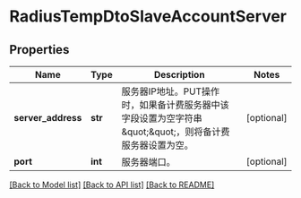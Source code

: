 # RadiusTempDtoSlaveAccountServer

## Properties
Name | Type | Description | Notes
------------ | ------------- | ------------- | -------------
**server_address** | **str** | 服务器IP地址。PUT操作时，如果备计费服务器中该字段设置为空字符串\&quot;\&quot;，则将备计费服务器设置为空。 | [optional] 
**port** | **int** | 服务器端口。 | [optional] 

[[Back to Model list]](../README.md#documentation-for-models) [[Back to API list]](../README.md#documentation-for-api-endpoints) [[Back to README]](../README.md)


